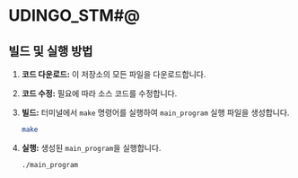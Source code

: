 # UDINGO_STM#@

## 빌드 및 실행 방법

1.  **코드 다운로드:**
    이 저장소의 모든 파일을 다운로드합니다.

2.  **코드 수정:**
    필요에 따라 소스 코드를 수정합니다.

3.  **빌드:**
    터미널에서 `make` 명령어를 실행하여 `main_program` 실행 파일을 생성합니다.

    ```bash
    make
    ```

4.  **실행:**
    생성된 `main_program`을 실행합니다.

    ```bash
    ./main_program
    ```
